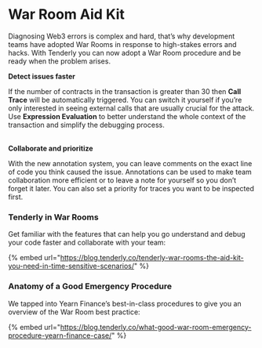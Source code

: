 # War Room Aid Kit

Diagnosing Web3 errors is complex and hard, that’s why development teams have adopted War Rooms in response to high-stakes errors and hacks. With Tenderly you can now adopt a War Room procedure and be ready when the problem arises.

**Detect issues faster**

If the number of contracts in the transaction is greater than 30 then **Call Trace** will be automatically triggered. You can switch it yourself if you’re only interested in seeing external calls that are usually crucial for the attack. Use **Expression Evaluation** to better understand the whole context of the transaction and simplify the debugging process.

\
**Collaborate and prioritize**

With the new annotation system, you can leave comments on the exact line of code you think caused the issue. Annotations can be used to make team collaboration more efficient or to leave a note for yourself so you don’t forget it later. You can also set a priority for traces you want to be inspected first.

### Tenderly in War Rooms

Get familiar with the features that can help you go understand and debug your code faster and collaborate with your team:

{% embed url="https://blog.tenderly.co/tenderly-war-rooms-the-aid-kit-you-need-in-time-sensitive-scenarios/" %}

### Anatomy of a Good Emergency Procedure

We tapped into Yearn Finance’s best-in-class procedures to give you an overview of the War Room best practice:

{% embed url="https://blog.tenderly.co/what-good-war-room-emergency-procedure-yearn-finance-case/" %}
